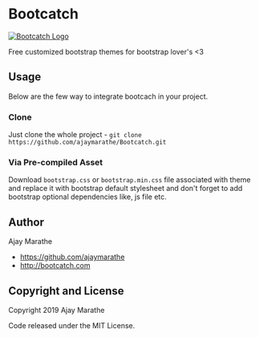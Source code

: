 # Bootcatch


[![Bootcatch Logo](http://www.bootcatch.com/bootcatch-themes.png)](http://www.bootcatch.com)


Free customized bootstrap themes for bootstrap lover's <3

## Usage

Below are the few way to integrate bootcach in your project.

### Clone

Just clone the whole project - `git clone https://github.com/ajaymarathe/Bootcatch.git`

### Via Pre-compiled Asset

Download `bootstrap.css` or `bootstrap.min.css` file associated with theme and replace it
with bootstrap default stylesheet and don't forget to add bootstrap optional dependencies like, js file etc.


## Author

Ajay Marathe

+ https://github.com/ajaymarathe
+ http://bootcatch.com


## Copyright and License

Copyright 2019 Ajay Marathe

Code released under the MIT License.

